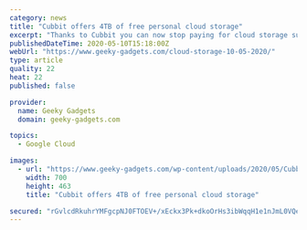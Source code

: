 ```yaml
---
category: news
title: "Cubbit offers 4TB of free personal cloud storage"
excerpt: "Thanks to Cubbit you can now stop paying for cloud storage subscriptions and keep your files safe, encrypted and local but accessible only by you from"
publishedDateTime: 2020-05-10T15:18:00Z
webUrl: "https://www.geeky-gadgets.com/cloud-storage-10-05-2020/"
type: article
quality: 22
heat: 22
published: false

provider:
  name: Geeky Gadgets
  domain: geeky-gadgets.com

topics:
  - Google Cloud

images:
  - url: "https://www.geeky-gadgets.com/wp-content/uploads/2020/05/Cubbit-Cloud.jpg"
    width: 700
    height: 463
    title: "Cubbit offers 4TB of free personal cloud storage"

secured: "rGvlcdRkuhrYMFgcpNJ0FTOEV+/xEckx3Pk+dkoOrHs3ibWqqH1e1nJmL0VQeYsS7uwSxBRmYLUXgbA43inXFulbRQjraYXNPiMgeOtX7/Yc1EHShp1ye7gyskHM8vKy+q0m4wsTJXI9AydgWqZL1VdxDCPrLSNGpjxnmFNIZxKtSaBlch7KG9zH9ocYQcoGIYq4D6Dd80Yernv3YfvydojT5frR0kfxQOYV4HeBIo78Oidq6vx1WIfPyBZSTNv+SDOt07jYXfxel4aKlVwYTTKob1ZEmBv5O0lXblDfjBT0UKh5OvhPDi5be9j+IPjs;DrHfo0/kUu3RYYpu3c4CIw=="
---
```


